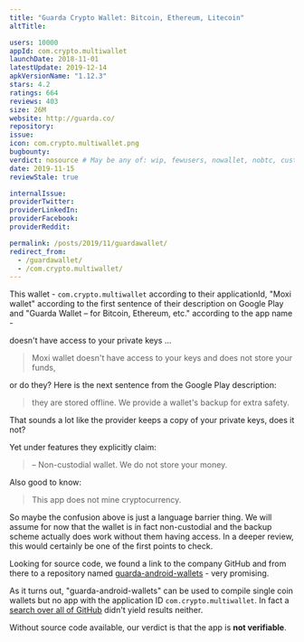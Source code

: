 ```yaml
---
title: "Guarda Crypto Wallet: Bitcoin, Ethereum, Litecoin"
altTitle: 

users: 10000
appId: com.crypto.multiwallet
launchDate: 2018-11-01
latestUpdate: 2019-12-14
apkVersionName: "1.12.3"
stars: 4.2
ratings: 664
reviews: 403
size: 26M
website: http://guarda.co/
repository: 
issue: 
icon: com.crypto.multiwallet.png
bugbounty: 
verdict: nosource # May be any of: wip, fewusers, nowallet, nobtc, custodial, nosource, nonverifiable, verifiable, bounty
date: 2019-11-15
reviewStale: true

internalIssue: 
providerTwitter: 
providerLinkedIn: 
providerFacebook: 
providerReddit: 

permalink: /posts/2019/11/guardawallet/
redirect_from:
  - /guardawallet/
  - /com.crypto.multiwallet/
---
```



This wallet - `com.crypto.multiwallet` according to their applicationId,
"Moxi wallet" according to the first sentence of their description on Google
Play and "Guarda Wallet – for Bitcoin, Ethereum, etc." according to the app name -

doesn't have access to your private keys ...

> Moxi wallet doesn't have access to your keys and does not store your funds,

or do they? Here is the next sentence from the Google Play description:

> they are stored offline. We provide a wallet's backup for extra safety.

That sounds a lot like the provider keeps a copy of your private keys, does it
not?

Yet under features they explicitly claim:

> – Non-custodial wallet. We do not store your money.

Also good to know:

> This app does not mine cryptocurrency.

So maybe the confusion above is just a language barrier thing. We will assume
for now that the wallet is in fact non-custodial and the backup scheme actually
does work without them having access. In a deeper review, this would certainly
be one of the first points to check.

Looking for source code, we found a link to the company GitHub and from there to
a repository named
[guarda-android-wallets](https://github.com/guardaco/guarda-android-wallets) -
very promising.

As it turns out, "guarda-android-wallets" can be used to compile single coin
wallets but no app with the application ID `com.crypto.multiwallet`. In fact a
[search over all of GitHub](https://github.com/search?q=%22com.crypto.multiwallet%22)
didn't yield results neither.

Without source code available, our verdict is that the app is **not verifiable**.
